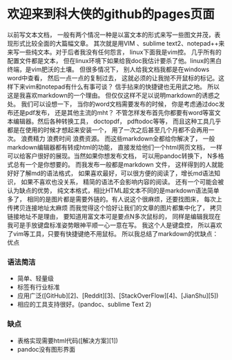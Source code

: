 # 欢迎来到科大侠的github的pages页面

以前写文本文档， 一般有两个情况一种是以富文本的形式来写一些图文并茂，表现形式比较全面的大篇幅文章。 其次就是用VIM 、sublime text2、notepad++来来写一些纯文本。对于后者我没有任何怨言， linux下面我是vim控。 几乎所有的配置文件都是文本， 但在linux环境下如果给我doc我估计要杀了他。linux的黑白终端，是vim肥沃的土壤。 但很多情况下， 别人给我文档我都是在windows word中查看， 然后一点一点的复制过去， 这就必须的让我抛不开鼠标的标记。这样下来vim和notepad有什么有事可谈？ 信手拈来的快捷键也无用武之地。 所以这是我喜欢markdown的一个理由。
但仅仅这样不足以说明markdown的诱惑之处。
我们可以设想一下， 当你的word文档需要发布的时候， 你是考虑通过doc发布还是pdf发布， 还是其他主流的mht？  不管怎样发布首先你都要有word等富文本编辑器。然后各种转换工具， doctopdf， pdftodoc等等， 而且这种工具几乎都是在使用的时候才想起来安装一个， 用了一次之后甚至几个月都不会再用一次。
浪费精力 浪费时间 浪费资源。
而这些markdown全都给你解决了， 一般markdown编辑器都有转成html的功能， 直接发给他们一个html网页文档， 一样可以给客户很好的展现。当然如果你想发布文档， 可以用pandoc转换下， N多格式总有一个是你想要的。 而我发布一般都是markdown 文件， 这样得到的人就能好好了解md的语法格式， 如果喜欢最好，可以很方便的阅读了，增长md语法知识， 如果不喜欢也没关系， 精简的语法不会影响内容的阅读。
还有一个可能会被认为缺点的优势， 纯文本格式，相比HTML超文本不同的是markdown语法简单多了， 相同的是图片都是需要外链的。有人说这个很麻烦，还要找图床， 每次上传拷贝连接地址太麻烦 而我觉得这个恰好让我们的文章的图片都集中化了， 拷贝链接地址不是理由， 要知道用富文本可是要点N多次鼠标的， 同样是编辑我现在我可是手放键盘标准姿势眼神平顺一心一意在写。 我这个人是键盘控， 所以喜欢了vim等工具，只要有快捷键绝不用鼠标。
所以我总结了markdown的优缺点：
优点

### 语法简洁
- 简单、轻量级
- 标签有行业标准
- 应用广泛([GitHub][2]、[Reddit][3]、[StackOverFlow][4]、[JianShu][5])
- 相应的工具支持很好。(pandoc、sublime Text 2)

### 缺点

- 表格实现需要html代码([解决方案][1])
- pandoc没有图形界面
